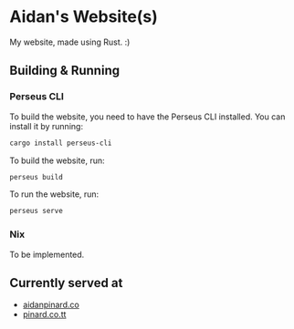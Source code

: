 # Aidan's Website(s)

My website, made using Rust. :)

## Building & Running

### Perseus CLI

To build the website, you need to have the Perseus CLI installed. You can install it by running:

```sh
cargo install perseus-cli
```

To build the website, run:

```sh
perseus build
```

To run the website, run:

```sh
perseus serve
```

### Nix

To be implemented.

## Currently served at

- [aidanpinard.co](https://aidanpinard.co)
- [pinard.co.tt](https://pinard.co.tt)

